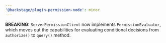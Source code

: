 ```yaml
---
'@backstage/plugin-permission-node': minor
---
```


**BREAKING:** `ServerPermissionClient` now implements `PermissionEvaluator`, which moves out the capabilities for evaluating conditional decisions from `authorize()` to `query()` method.
